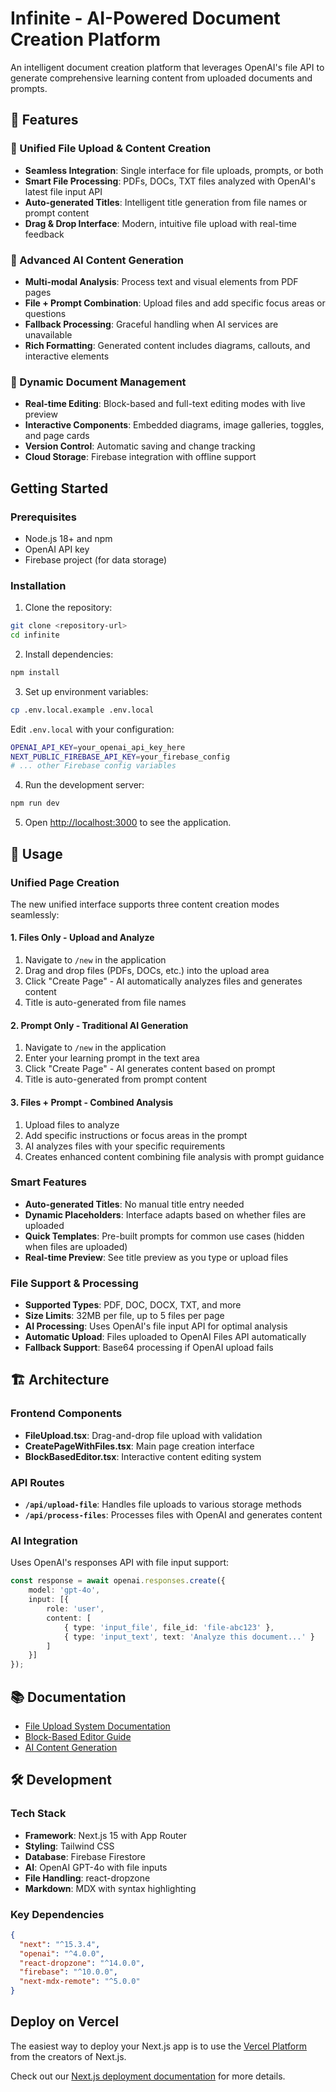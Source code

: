 # Infinite - AI-Powered Document Creation Platform

An intelligent document creation platform that leverages OpenAI's file API to generate comprehensive learning content from uploaded documents and prompts.

## 🚀 Features

### 📁 Unified File Upload & Content Creation
- **Seamless Integration**: Single interface for file uploads, prompts, or both
- **Smart File Processing**: PDFs, DOCs, TXT files analyzed with OpenAI's latest file input API
- **Auto-generated Titles**: Intelligent title generation from file names or prompt content
- **Drag & Drop Interface**: Modern, intuitive file upload with real-time feedback

### 🤖 Advanced AI Content Generation
- **Multi-modal Analysis**: Process text and visual elements from PDF pages
- **File + Prompt Combination**: Upload files and add specific focus areas or questions
- **Fallback Processing**: Graceful handling when AI services are unavailable
- **Rich Formatting**: Generated content includes diagrams, callouts, and interactive elements

### 📝 Dynamic Document Management
- **Real-time Editing**: Block-based and full-text editing modes with live preview
- **Interactive Components**: Embedded diagrams, image galleries, toggles, and page cards
- **Version Control**: Automatic saving and change tracking
- **Cloud Storage**: Firebase integration with offline support

## Getting Started

### Prerequisites
- Node.js 18+ and npm
- OpenAI API key
- Firebase project (for data storage)

### Installation

1. Clone the repository:
```bash
git clone <repository-url>
cd infinite
```

2. Install dependencies:
```bash
npm install
```

3. Set up environment variables:
```bash
cp .env.local.example .env.local
```

Edit `.env.local` with your configuration:
```bash
OPENAI_API_KEY=your_openai_api_key_here
NEXT_PUBLIC_FIREBASE_API_KEY=your_firebase_config
# ... other Firebase config variables
```

4. Run the development server:
```bash
npm run dev
```

5. Open [http://localhost:3000](http://localhost:3000) to see the application.

## 📖 Usage

### Unified Page Creation

The new unified interface supports three content creation modes seamlessly:

#### 1. **Files Only** - Upload and Analyze
1. Navigate to `/new` in the application
2. Drag and drop files (PDFs, DOCs, etc.) into the upload area
3. Click "Create Page" - AI automatically analyzes files and generates content
4. Title is auto-generated from file names

#### 2. **Prompt Only** - Traditional AI Generation  
1. Navigate to `/new` in the application
2. Enter your learning prompt in the text area
3. Click "Create Page" - AI generates content based on prompt
4. Title is auto-generated from prompt content

#### 3. **Files + Prompt** - Combined Analysis
1. Upload files to analyze
2. Add specific instructions or focus areas in the prompt
3. AI analyzes files with your specific requirements
4. Creates enhanced content combining file analysis with prompt guidance

### Smart Features
- **Auto-generated Titles**: No manual title entry needed
- **Dynamic Placeholders**: Interface adapts based on whether files are uploaded
- **Quick Templates**: Pre-built prompts for common use cases (hidden when files are uploaded)
- **Real-time Preview**: See title preview as you type or upload files

### File Support & Processing
- **Supported Types**: PDF, DOC, DOCX, TXT, and more
- **Size Limits**: 32MB per file, up to 5 files per page  
- **AI Processing**: Uses OpenAI's file input API for optimal analysis
- **Automatic Upload**: Files uploaded to OpenAI Files API automatically
- **Fallback Support**: Base64 processing if OpenAI upload fails

## 🏗️ Architecture

### Frontend Components
- **FileUpload.tsx**: Drag-and-drop file upload with validation
- **CreatePageWithFiles.tsx**: Main page creation interface
- **BlockBasedEditor.tsx**: Interactive content editing system

### API Routes
- **`/api/upload-file`**: Handles file uploads to various storage methods
- **`/api/process-files`**: Processes files with OpenAI and generates content

### AI Integration
Uses OpenAI's responses API with file input support:
```typescript
const response = await openai.responses.create({
    model: 'gpt-4o',
    input: [{
        role: 'user',
        content: [
            { type: 'input_file', file_id: 'file-abc123' },
            { type: 'input_text', text: 'Analyze this document...' }
        ]
    }]
});
```

## 📚 Documentation

- [File Upload System Documentation](docs/FILE_UPLOAD_SYSTEM.md)
- [Block-Based Editor Guide](docs/BLOCK_BASED_EDITOR.md)
- [AI Content Generation](docs/AI_CONTENT_GENERATION.md)

## 🛠️ Development

### Tech Stack
- **Framework**: Next.js 15 with App Router
- **Styling**: Tailwind CSS
- **Database**: Firebase Firestore
- **AI**: OpenAI GPT-4o with file inputs
- **File Handling**: react-dropzone
- **Markdown**: MDX with syntax highlighting

### Key Dependencies
```json
{
  "next": "^15.3.4",
  "openai": "^4.0.0",
  "react-dropzone": "^14.0.0",
  "firebase": "^10.0.0",
  "next-mdx-remote": "^5.0.0"
}
```

## Deploy on Vercel

The easiest way to deploy your Next.js app is to use the [Vercel Platform](https://vercel.com/new?utm_medium=default-template&filter=next.js&utm_source=create-next-app&utm_campaign=create-next-app-readme) from the creators of Next.js.

Check out our [Next.js deployment documentation](https://nextjs.org/docs/app/building-your-application/deploying) for more details.
